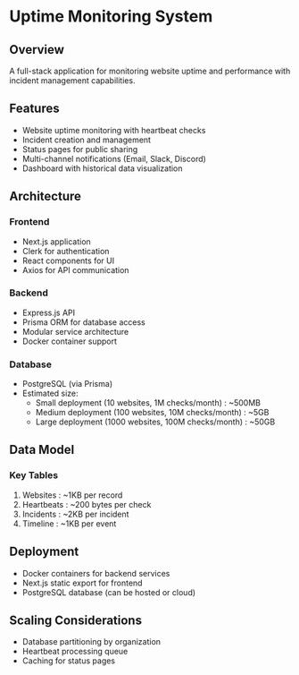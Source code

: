# Uptime Monitoring System
## Overview
A full-stack application for monitoring website uptime and performance with incident management capabilities.

## Features
- Website uptime monitoring with heartbeat checks
- Incident creation and management
- Status pages for public sharing
- Multi-channel notifications (Email, Slack, Discord)
- Dashboard with historical data visualization
## Architecture
### Frontend
- Next.js application
- Clerk for authentication
- React components for UI
- Axios for API communication
### Backend
- Express.js API
- Prisma ORM for database access
- Modular service architecture
- Docker container support
### Database
- PostgreSQL (via Prisma)
- Estimated size:
  - Small deployment (10 websites, 1M checks/month) : ~500MB
  - Medium deployment (100 websites, 10M checks/month) : ~5GB
  - Large deployment (1000 websites, 100M checks/month) : ~50GB
## Data Model
### Key Tables
1. Websites : ~1KB per record
2. Heartbeats : ~200 bytes per check
3. Incidents : ~2KB per incident
4. Timeline : ~1KB per event
## Deployment
- Docker containers for backend services
- Next.js static export for frontend
- PostgreSQL database (can be hosted or cloud)
## Scaling Considerations
- Database partitioning by organization
- Heartbeat processing queue
- Caching for status pages